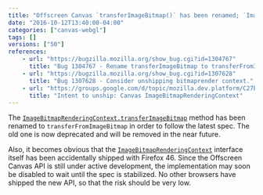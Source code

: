 ```yaml
---
title: "Offscreen Canvas `transferImageBitmap()` has been renamed; `ImageBitmapRenderingContext` may be disabled soon"
date: "2016-10-12T13:40:00-04:00"
categories: ["canvas-webgl"]
tags: []
versions: ["50"]
references:
    - url: "https://bugzilla.mozilla.org/show_bug.cgi?id=1304767"
      title: "Bug 1304767 - Rename transferImageBitmap to transferFromImageBitmap"
    - url: "https://bugzilla.mozilla.org/show_bug.cgi?id=1307628"
      title: "Bug 1307628 - Consider unshipping bitmaprender context."
    - url: "https://groups.google.com/d/topic/mozilla.dev.platform/C27bDUacM3o/discussion"
      title: "Intent to unship: Canvas ImageBitmapRenderingContext"
---
```

The [`ImageBitmapRenderingContext.transferImageBitmap`](https://developer.mozilla.org/en-US/docs/Web/API/ImageBitmapRenderingContext/transferImageBitmap) method has been renamed to `transferFromImageBitmap` in order to follow the latest spec. The old one is now deprecated and will be removed in the near future.

Also, it becomes obvious that the [`ImageBitmapRenderingContext`](https://developer.mozilla.org/en-US/docs/Web/API/ImageBitmapRenderingContext) interface itself has been accidentally shipped with Firefox 46. Since the Offscreen Canvas API is still under active development, the implementation may soon be disabled to wait until the spec is stabilized. No other browsers have shipped the new API, so that the risk should be very low.
